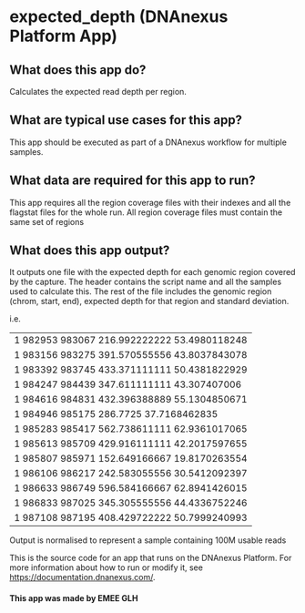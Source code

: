 <!-- dx-header -->
# expected_depth (DNAnexus Platform App)

## What does this app do?
Calculates the expected read depth per region.

## What are typical use cases for this app?
This app should be executed as part of a DNAnexus workflow for multiple samples.

## What data are required for this app to run?
This app requires all the region coverage files with their indexes and all the flagstat files for the whole run.
All region coverage files must contain the same set of regions

## What does this app output?
It outputs one file with the expected depth for each genomic region covered by the capture. The header contains the script name and all the samples used to calculate this. The rest of the file includes the genomic region (chrom, start, end), expected depth for that region and standard deviation. 

i.e. 

|                                                       | 
|-------------------------------------------------------| 
| 1       982953  983067  216.992222222   53.4980118248 | 
| 1       983156  983275  391.570555556   43.8037843078 | 
| 1       983392  983745  433.371111111   50.4381822929 | 
| 1       984247  984439  347.611111111   43.307407006  | 
| 1       984616  984831  432.396388889   55.1304850671 | 
| 1       984946  985175  286.7725        37.7168462835 | 
| 1       985283  985417  562.738611111   62.9361017065 | 
| 1       985613  985709  429.916111111   42.2017597655 | 
| 1       985807  985971  152.649166667   19.8170263554 | 
| 1       986106  986217  242.583055556   30.5412092397 | 
| 1       986633  986749  596.584166667   62.8941426015 | 
| 1       986833  987025  345.305555556   44.4336752246 | 
| 1       987108  987195  408.429722222   50.7999240993 | 

Output is normalised to represent a sample containing 100M usable reads

This is the source code for an app that runs on the DNAnexus Platform.
For more information about how to run or modify it, see
https://documentation.dnanexus.com/.

#### This app was made by EMEE GLH
